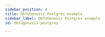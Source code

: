 ```yaml
---
sidebar_position: 4
title: DbToGenesis Postgres example
sidebar_label: DbToGenesis Postgres example
id: dbtogenesis-postgres

---
```

